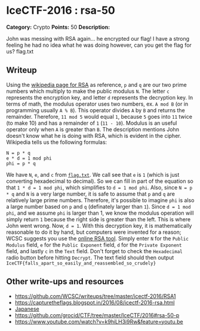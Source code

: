 # IceCTF-2016 : rsa-50

**Category:** Crypto
**Points:** 50
**Description:**

John was messing with RSA again... he encrypted our flag! I have a strong feeling he had no idea what he was doing however, can you get the flag for us? flag.txt

## Writeup

Using the [wikipedia page for RSA](https://en.wikipedia.org/wiki/RSA_%28cryptosystem%29) as reference, `p` and `q` are our two prime numbers which multiply to make the public modulus `N`. The letter `c` represents the encryption key, and letter `d` represents the decryption key. In terms of math, the modulus operator uses two numbers, ex. `A mod B` (or in programming usually `A % B`). This operator divides `A` by `B` and returns the remainder. Therefore, `11 mod 5` would equal `1`, because `5` goes into `11` twice (to make 10) and has a remainder of `1` (`11 - 10`). Modulus is an useful operator only when `A` is greater than `B`. The description mentions John doesn't know what he is doing with RSA, which is evident in the cipher. Wikipedia tells us the following formulas:

```
N = p * q
e * d = 1 mod phi
phi = p * q
```

We have `N`, `e`, and `c` from [`flag.txt`](flag.txt). We call see that `e` is `1` (which is just converting hexadecimal to decimal). So we can fill in part of the equation so that `1 * d = 1 mod phi`, which simplifies to `d = 1 mod phi`. Also, since `N = p * q` and `N` is a very large number, it is safe to assume that `p` and `q` are relatively large prime numbers. Therefore, it's possible to imagine `phi` is also a large number based on `p` and `q` (definately larger than `1`). Since `d = 1 mod phi`, and we assume `phi` is larger than 1, we know the modulus operation will simply return `1` because the right side is greater than the left. This is where John went wrong. Now, `d = 1`. With this decryption key, it is mathematically reasonable to do it by hand, but computers were invented for a reason; WCSC suggests you use the [online RSA tool](http://nmichaels.org/rsa.py). Simply enter `N` for the `Public Modulus` field, `e` for the `Public Exponent` field, `d` for the `Private Exponent` field, and lastly `c` in the `Text` field. Don't forget to check the `Hexadecimal` radio button before hitting `Decrypt`. The text field should then output `IceCTF{falls_apart_so_easily_and_reassembled_so_crudely}`

## Other write-ups and resources

* https://github.com/WCSC/writeups/tree/master/icectf-2016/RSA1
* https://capturetheflags.blogspot.in/2016/08/icectf-2016-rsa.html
* [Japanese](https://ctftime.org/writeup/3811)
* https://github.com/grocid/CTF/tree/master/IceCTF/2016#rsa-50-p
* https://www.youtube.com/watch?v=k9hiLH3i9Rw&feature=youtu.be
